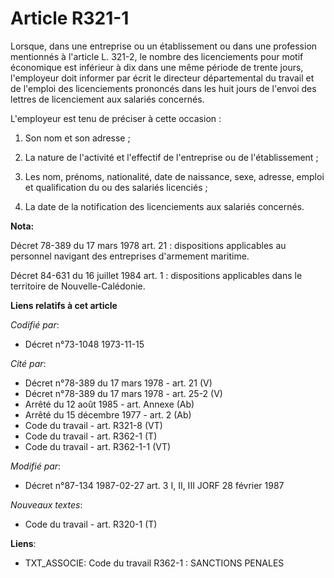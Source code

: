 # Article R321-1

Lorsque, dans une entreprise ou un établissement ou dans une profession mentionnés à l'article L. 321-2, le nombre des
licenciements pour motif économique est inférieur à dix dans une même période de trente jours, l'employeur doit informer par
écrit le directeur départemental du travail et de l'emploi des licenciements prononcés dans les huit jours de l'envoi des
lettres de licenciement aux salariés concernés.

L'employeur est tenu de préciser à cette occasion :

1. Son nom et son adresse ;

2. La nature de l'activité et l'effectif de l'entreprise ou de l'établissement ;

3. Les nom, prénoms, nationalité, date de naissance, sexe, adresse, emploi et qualification du ou des salariés licenciés ;

4. La date de la notification des licenciements aux salariés concernés.

**Nota:**

Décret 78-389 du 17 mars 1978 art. 21 : dispositions applicables au personnel navigant des entreprises d'armement maritime. 

Décret 84-631 du 16 juillet 1984 art. 1 : dispositions applicables dans le territoire de Nouvelle-Calédonie.

**Liens relatifs à cet article**

_Codifié par_:

  - Décret n°73-1048 1973-11-15

_Cité par_:

  - Décret n°78-389 du 17 mars 1978 - art. 21 (V)
  - Décret n°78-389 du 17 mars 1978 - art. 25-2 (V)
  - Arrêté du 12 août 1985 - art. Annexe (Ab)
  - Arrêté du 15 décembre 1977 - art. 2 (Ab)
  - Code du travail - art. R321-8 (VT)
  - Code du travail - art. R362-1 (T)
  - Code du travail - art. R362-1-1 (VT)

_Modifié par_:

  - Décret n°87-134 1987-02-27 art. 3 I, II, III JORF 28 février 1987

_Nouveaux textes_:

  - Code du travail - art. R320-1 (T)

**Liens**:

  - TXT_ASSOCIE: Code du travail R362-1 : SANCTIONS PENALES
